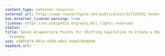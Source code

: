 ```yaml
---
content_type: external-resource
external_url: https://www.researchgate.net/publication/327319391_Seven_Acupuncture_Points_for_Shifting_Capitalism_to_Create_a_Regenerative_Ecosystem_Economy
has_external_license_warning: true
license: https://en.wikipedia.org/wiki/All_rights_reserved
status: ''
title: Seven Acupuncture Points for Shifting Capitalism to Create a Regenerative Ecosystem
  Economy
uid: a4802b74-881a-429d-a0a3-3ead139e6b49
wayback_url: ''
---
```


